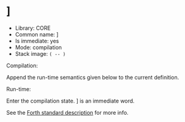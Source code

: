 # ]

- Library: CORE
- Common name: ]
- Is immediate: yes
- Mode: compilation
- Stack image: `( -- )`

Compilation:

   Append the run-time semantics given below to the current definition.
   
Run-time:

   Enter the compilation state. ] is an immediate word.

See the [Forth standard description](https://forth-standard.org/standard/right-bracket) for more info.
